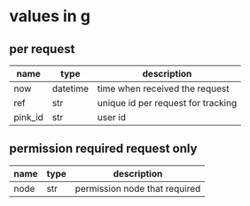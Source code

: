 # values in g

## per request

| name    | type     | description                        |
| ------- | -------- | ---------------------------------- |
| now     | datetime | time when received the request     |
| ref     | str      | unique id per request for tracking |
| pink_id | str      | user id                            |

## permission required request only

| name | type | description                   |
| ---- | ---- | ----------------------------- |
| node | str  | permission node that required |
